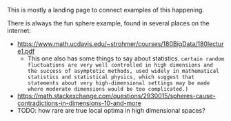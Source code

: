 This is mostly a landing page to connect examples of this happening.

There is always the fun sphere example, found in several places on the internet:
- https://www.math.ucdavis.edu/~strohmer/courses/180BigData/180lecture1.pdf
	- This one also has some things to say about statistics. `certain random fluctuations are very well controlled in high dimensions and the success of asymptotic methods, used widely in mathematical statistics and statistical physics, which suggest that statements about very high-dimensional settings may be made where moderate dimensions would be too complicated.)`
- https://math.stackexchange.com/questions/2930015/spheres-cause-contradictions-in-dimensions-10-and-more
- TODO: how rare are true local optima in high dimensional spaces?
